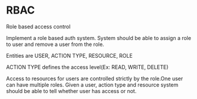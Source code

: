 # RBAC
Role based access control

Implement a role based auth system. System should be able to assign a role to user and remove a user from the role.

Entities are USER, ACTION TYPE, RESOURCE, ROLE

ACTION TYPE defines the access level(Ex: READ, WRITE, DELETE)

Access to resources for users are controlled strictly by the role.One user can have multiple roles. Given a user, action type and resource system should be able to tell whether user has access or not.

